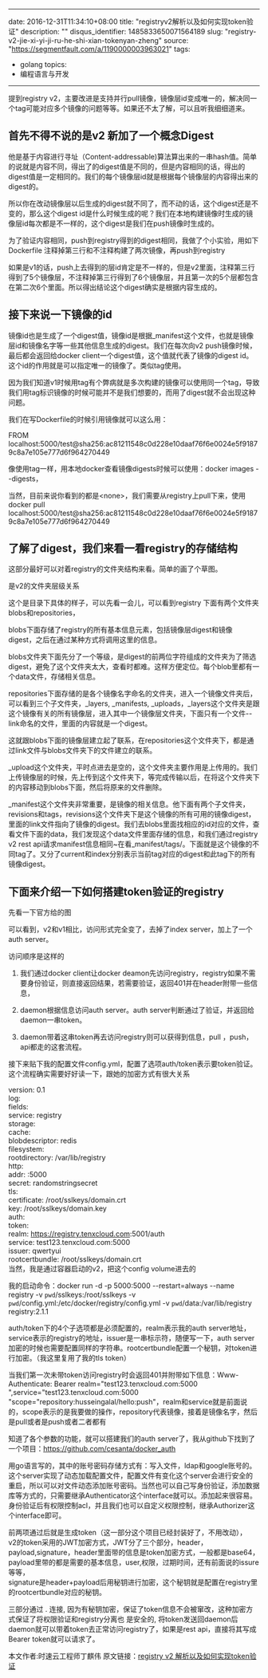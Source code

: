 
---
date: 2016-12-31T11:34:10+08:00
title: "registryv2解析以及如何实现token验证"
description: ""
disqus_identifier: 1485833650071564189
slug: "registry-v2-jie-xi-yi-ji-ru-he-shi-xian-tokenyan-zheng"
source: "https://segmentfault.com/a/1190000003963021"
tags: 
- golang 
topics:
- 编程语言与开发
---

提到registry
v2，主要改进是支持并行pull镜像，镜像层id变成唯一的，解决同一个tag可能对应多个镜像的问题等等。如果还不太了解，可以且听我细细道来。

首先不得不说的是v2 新加了一个概念Digest
---------------------------------------

他是基于内容进行寻址（Content-addressable)算法算出来的一串hash值。简单的说就是内容不同，得出了的digest值是不同的，但是内容相同的话，得出的digest值是一定相同的。我们的每个镜像层id就是根据每个镜像层的内容得出来的digest的。

所以你在改动镜像层以后生成的digest就不同了，而不动的话，这个digest还是不变的，那么这个digest
id是什么时候生成的呢？我们在本地构建镜像时生成的镜像层id每次都是不一样的，这个digest是我们在push镜像时生成的。

为了验证内容相同，push到registry得到的digest相同，我做了个小实验，用如下Dockerfile
注释掉第三行和不注释构建了两次镜像，再push到registry

如果是v1的话，push上去得到的层id肯定是不一样的，但是v2里面，注释第三行得到了5个镜像层，不注释掉第三行得到了6个镜像层，并且第一次的5个层都包含在第二次6个里面。所以得出结论这个digest确实是根据内容生成的。

接下来说一下镜像的id
--------------------

镜像id也是生成了一个digest值，镜像id是根据\_manifest这个文件，也就是镜像层id和镜像名字等一些其他信息生成的digest。我们在每次向v2
push镜像时候，最后都会返回给docker
client一个digest值，这个值就代表了镜像的digest
id。这个id的作用就是可以指定唯一的镜像了。类似tag使用。

因为我们知道v1时候用tag有个弊病就是多次构建的镜像可以使用同一个tag，导致我们用tag标识镜像的时候可能并不是我们想要的，而用了digest就不会出现这种问题。

我们在写Dockerfile的时候引用镜像就可以这么用：

FROM
localhost:5000/test@sha256:ac81211548c0d228e10daaf76f6e0024e5f91879c8a7e105e777d6f964270449

像使用tag一样，用本地docker查看镜像digests时候可以使用：docker images
--digests，

当然，目前来说你看到的都是&lt;none&gt;，我们需要从registry上pull下来，使用\
docker pull
localhost:5000/test@sha256:ac81211548c0d228e10daaf76f6e0024e5f91879c8a7e105e777d6f964270449

了解了digest，我们来看一看registry的存储结构
--------------------------------------------

这部分最好可以对着registry的文件夹结构来看。简单的画了个草图。

是v2的文件夹层级关系

这个是目录下具体的样子，可以先看一会儿，可以看到registry
下面有两个文件夹blobs和repositories，

blobs下面存储了registry的所有基本信息元素，包括镜像层digest和镜像digest，之后在通过某种方式将调用这里的信息。

blobs文件夹下面先分了一个等级，是digest的前两位字符组成的文件夹为了筛选digest，避免了这个文件夹太大，查看时都难。这样方便定位。每个blob里都有一个data文件，存储相关信息。

repositories下面存储的是各个镜像名字命名的文件夹，进入一个镜像文件夹后，可以看到三个子文件夹，\_layers,
\_manifests,
\_uploads，\_layers这个文件夹是跟这个镜像有关的所有镜像层，进入其中一个镜像层文件夹，下面只有一个文件--link命名的文件，里面的内容就是一个digest。

这就跟blobs下面的镜像层建立起了联系，在repositories这个文件夹下，都是通过link文件与blobs文件夹下的文件建立的联系。

\_upload这个文件夹，平时点进去是空的，这个文件夹主要作用是上传用的。我们上传镜像层的时候，先上传到这个文件夹下，等完成传输以后，在将这个文件夹下的内容移动到blobs下面，然后将原来的文件删除。

\_manifest这个文件夹非常重要，是镜像的相关信息。他下面有两个子文件夹，revisions和tags，revisions这个文件夹下是这个镜像的所有可用的镜像digest，里面的link文件指向了镜像的digest。我们去blobs里面找相应的id对应的文件，查看文件下面的data，我们发现这个data文件里面存储的信息，和我们通过registry
v2 rest
api请求manifest信息相同\~在看\_manifest/tags/。下面就是这个镜像的不同tag了。又分了current和index分别表示当前tag对应的digest和此tag下的所有镜像digest。

下面来介绍一下如何搭建token验证的registry
-----------------------------------------

先看一下官方给的图

可以看到，v2和v1相比，访问形式完全变了，去掉了index
server，加上了一个auth server。

访问顺序是这样的

1.  我们通过docker client让docker
    deamon先访问registry，registry如果不需要身份验证，则直接返回结果，若需要验证，返回401并在header附带一些信息，

2.  daemon根据信息访问auth server。auth
    server判断通过了验证，并返回给daemon一串token。

3.  daemon带着这串token再去访问registry则可以获得到信息，pull
    ，push，api都走的这套流程。

接下来贴下我的配置文件config.yml，配置了选项auth/token表示要token验证。这个流程确实需要好好读一下，跟她的加密方式有很大关系

version: 0.1\
log:\
fields:\
service: registry\
storage:\
cache:\
blobdescriptor: redis\
filesystem:\
rootdirectory: /var/lib/registry\
http:\
addr: :5000\
secret: randomstringsecret\
tls:\
certificate: /root/sslkeys/domain.crt\
key: /root/sslkeys/domain.key\
auth:\
token:\
realm: <https://registry.tenxcloud.com>:5001/auth\
service: test123.tenxcloud.com:5000\
issuer: qwertyui\
rootcertbundle: /root/sslkeys/domain.crt\
当然，我是通过容器启动的v2，把这个config volume进去的

我的启动命令：docker run -d -p 5000:5000 --restart=always --name
registry -v `pwd`/sslkeys:/root/sslkeys -v
`pwd`/config.yml:/etc/docker/registry/config.yml -v
`pwd`/data:/var/lib/registry registry:2.1.1

auth/token下的4个子选项都是必须配置的，realm表示我的auth
server地址，service表示的registry的地址，issuer是一串标示符，随便写一下，auth
server加密的时候也需要配置同样的字符串。rootcertbundle配置一个秘钥，对token进行加密。（我这里复用了我的tls
token）

当我们第一次未带token访问registry时会返回401并附带如下信息：Www-Authenticate:
Bearer realm="test123.tenxcloud.com:5000
",service="test123.tenxcloud.com:5000
"scope="repository:husseingalal/hello:push"，realm和service就是前面说的，scope表示的是我要做的操作，repository代表镜像，接着是镜像名字，然后是pull或者是push或者二者都有

知道了各个参数的功能，就可以搭建我们的auth
server了，我从github下找到了一个项目：<https://github.com/cesanta/docker_auth>

用go语言写的，其中的账号密码存储方式有：写入文件，ldap和google账号的。这个server实现了动态加载配置文件，配置文件有变化这个server会进行安全的重启，所以可以对文件动态添加账号密码。当然也可以自己写身份验证，添加数据库等方式的，只需要继承Authenticator这个interface就可以。添加起来很容易。身份验证后有权限控制acl，并且我们也可以自定义权限控制，继承Authorizer这个interface即可。

前两项通过后就是生成token（这一部分这个项目已经封装好了，不用改动），\
v2的token采用的JWT加密方式，JWT分了三个部分，header，payload,signature，header里面带的信息是token加密方式，一般都是base64，
payload里带的都是需要的基本信息，user,权限，过期时间，还有前面说的issure
等等，\
signature是header+payload后用秘钥进行加密，这个秘钥就是配置在registry里的rootcertbundle对应的秘钥。

三部分通过 . 连接,
因为有秘钥加密，保证了token信息不会被窜改，这种加密方式保证了将权限验证和registry分离也
是安全的,
将token发送回daemon后daemon就可以带着token去正常访问registry了，如果是rest
api，直接将其写成Bearer token就可以请求了。

本文作者:时速云工程师丁麒伟 原文链接：[registry v2
解析以及如何实现token验证](http://blog.tenxcloud.com/?p=951)

